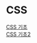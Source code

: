 ﻿# CSS
[CSS 기초](https://github.com/joung1010/basic_CSS/blob/4c4f26086c4aa0097f487ca95ab11bca82322398/public/BASIC_CSS.md)  
[CSS 기초2](https://github.com/joung1010/basic_CSS/blob/11b98e5d3f0724a3db6fbed5a6c7d81d67ec2869/public/MORE_ABOUT_CSS.md)

